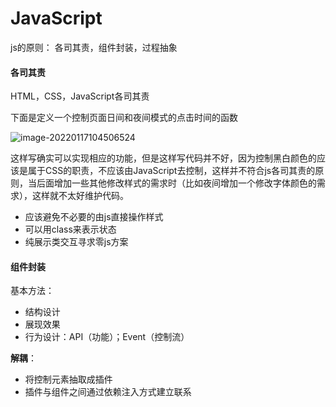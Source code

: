 # JavaScript

js的原则：
各司其责，组件封装，过程抽象

#### 各司其责

HTML，CSS，JavaScript各司其责

下面是定义一个控制页面日间和夜间模式的点击时间的函数

![image-20220117104506524](C:/Users/13pro/AppData/Roaming/Typora/typora-user-images/image-20220117104506524.png)

这样写确实可以实现相应的功能，但是这样写代码并不好，因为控制黑白颜色的应该是属于CSS的职责，不应该由JavaScript去控制，这样并不符合js各司其责的原则，当后面增加一些其他修改样式的需求时（比如夜间增加一个修改字体颜色的需求），这样就不太好维护代码。

- 应该避免不必要的由js直接操作样式
- 可以用class来表示状态
- 纯展示类交互寻求零js方案

#### 组件封装

基本方法：

- 结构设计
- 展现效果
- 行为设计：API（功能）；Event（控制流）

**解耦**：

- 将控制元素抽取成插件
- 插件与组件之间通过依赖注入方式建立联系 